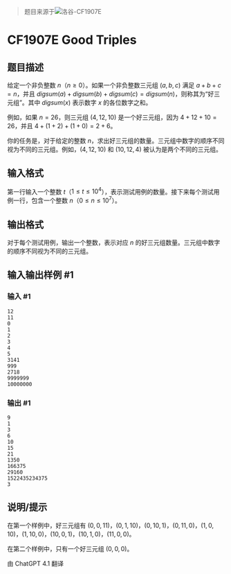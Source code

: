 > 题目来源于![洛谷-CF1907E](https://www.luogu.com.cn/problem/CF1907E)

# CF1907E Good Triples

## 题目描述

给定一个非负整数 $n$（$n \ge 0$）。如果一个非负整数三元组 $(a, b, c)$ 满足 $a + b + c = n$，并且 $digsum(a) + digsum(b) + digsum(c) = digsum(n)$，则称其为“好三元组”。其中 $digsum(x)$ 表示数字 $x$ 的各位数字之和。

例如，如果 $n = 26$，则三元组 $(4, 12, 10)$ 是一个好三元组，因为 $4 + 12 + 10 = 26$，并且 $4 + (1 + 2) + (1 + 0) = 2 + 6$。

你的任务是，对于给定的整数 $n$，求出好三元组的数量。三元组中数字的顺序不同视为不同的三元组。例如，$(4, 12, 10)$ 和 $(10, 12, 4)$ 被认为是两个不同的三元组。

## 输入格式

第一行输入一个整数 $t$（$1 \le t \le 10^4$），表示测试用例的数量。接下来每个测试用例一行，包含一个整数 $n$（$0 \le n \le 10^7$）。

## 输出格式

对于每个测试用例，输出一个整数，表示对应 $n$ 的好三元组数量。三元组中数字的顺序不同视为不同的三元组。

## 输入输出样例 #1

### 输入 #1

```
12
11
0
1
2
3
4
5
3141
999
2718
9999999
10000000
```

### 输出 #1

```
9
1
3
6
10
15
21
1350
166375
29160
1522435234375
3
```

## 说明/提示

在第一个样例中，好三元组有 $(0, 0, 11)$，$(0, 1, 10)$，$(0, 10, 1)$，$(0, 11, 0)$，$(1, 0, 10)$，$(1, 10, 0)$，$(10, 0, 1)$，$(10, 1, 0)$，$(11, 0, 0)$。

在第二个样例中，只有一个好三元组 $(0, 0, 0)$。

由 ChatGPT 4.1 翻译